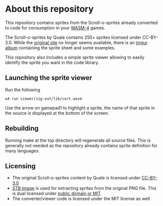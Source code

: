 # About this repository

This repository contains sprites from the Scroll-o-sprites already converted to code for consumption in your [WASM-4](https://wasm4.org) games.

The Scroll-o-sprites by Quale contains 250+ sprites licensed under CC-BY-3.0. While the [original site](https://quale-art.blogspot.com) no longer seems available, there is an [imgur album](https://imgur.com/a/uHx4k) containing the sprite sheet and some examples.

This repository also includes a simple sprite viewer allowing to easily identify the sprite you want in the code library.


## Launching the sprite viewer

Run the following

```shell
w4 run viewer/zig-out/lib/cart.wasm
```

Use the arrow on gamepad1 to highlight a sprite, the name of that sprite in the source is displayed at the bottom of the screen.

## Rebuilding

Running make at the top directory will regenerate all source files.
This is generally not needed as the repository already contains sprite definition for many languages.

## Licensing

- The original Scroll-o-sprites content by Quale is licensed under [CC-BY-3.0](https://creativecommons.org/licenses/by/3.0/)
- [STB Image](https://github.com/nothings/stb) is used for extracting sprites from the original PNG file. This is dual licensed under [public domain or MIT](https://github.com/nothings/stb/blob/master/LICENSE).
- The converter/viewer code is licensed under the MIT license as well
